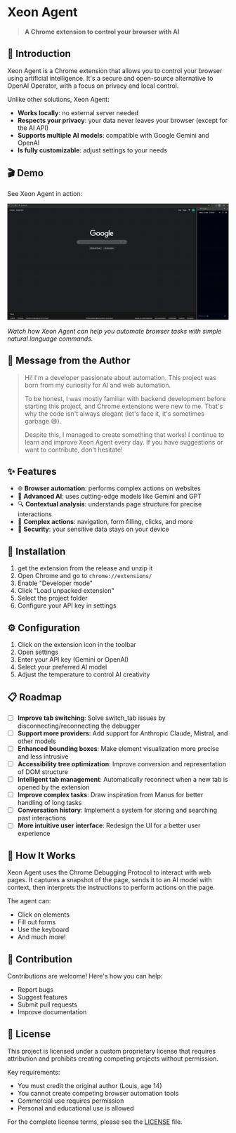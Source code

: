 # Xeon Agent

> **A Chrome extension to control your browser with AI**


## 🤖 Introduction

Xeon Agent is a Chrome extension that allows you to control your browser using artificial intelligence. It's a secure and open-source alternative to OpenAI Operator, with a focus on privacy and local control.

Unlike other solutions, Xeon Agent:
- **Works locally**: no external server needed
- **Respects your privacy**: your data never leaves your browser (except for the AI API)
- **Supports multiple AI models**: compatible with Google Gemini and OpenAI
- **Is fully customizable**: adjust settings to your needs

## 🎬 Demo

See Xeon Agent in action:

<img src="./assets/demo.gif" alt="Xeon Agent Demo" width="800"/>

*Watch how Xeon Agent can help you automate browser tasks with simple natural language commands.*

## 📝 Message from the Author

> Hi! I'm a developer passionate about automation. This project was born from my curiosity for AI and web automation.
> 
> To be honest, I was mostly familiar with backend development before starting this project, and Chrome extensions were new to me. That's why the code isn't always elegant (let's face it, it's sometimes garbage 😅).
> 
> Despite this, I managed to create something that works! I continue to learn and improve Xeon Agent every day. If you have suggestions or want to contribute, don't hesitate!

## ✨ Features

- 🌐 **Browser automation**: performs complex actions on websites
- 🧠 **Advanced AI**: uses cutting-edge models like Gemini and GPT
- 🔍 **Contextual analysis**: understands page structure for precise interactions
- 🔄 **Complex actions**: navigation, form filling, clicks, and more
- 🔐 **Security**: your sensitive data stays on your device

## 🚀 Installation

1. get the extension from the release and unzip it
2. Open Chrome and go to `chrome://extensions/`
3. Enable "Developer mode"
4. Click "Load unpacked extension"
5. Select the project folder
6. Configure your API key in settings

## ⚙️ Configuration

1. Click on the extension icon in the toolbar
2. Open settings
3. Enter your API key (Gemini or OpenAI)
4. Select your preferred AI model
5. Adjust the temperature to control AI creativity

## 📋 Roadmap

- [ ] **Improve tab switching**: Solve switch_tab issues by disconnecting/reconnecting the debugger
- [ ] **Support more providers**: Add support for Anthropic Claude, Mistral, and other models
- [ ] **Enhanced bounding boxes**: Make element visualization more precise and less intrusive
- [ ] **Accessibility tree optimization**: Improve conversion and representation of DOM structure
- [ ] **Intelligent tab management**: Automatically reconnect when a new tab is opened by the extension
- [ ] **Improve complex tasks**: Draw inspiration from Manus for better handling of long tasks
- [ ] **Conversation history**: Implement a system for storing and searching past interactions
- [ ] **More intuitive user interface**: Redesign the UI for a better user experience
## 🧩 How It Works

Xeon Agent uses the Chrome Debugging Protocol to interact with web pages. It captures a snapshot of the page, sends it to an AI model with context, then interprets the instructions to perform actions on the page.

The agent can:
- Click on elements
- Fill out forms
- Use the keyboard
- And much more!

## 🤝 Contribution

Contributions are welcome! Here's how you can help:
- Report bugs
- Suggest features
- Submit pull requests
- Improve documentation

## 📄 License

This project is licensed under a custom proprietary license that requires attribution and prohibits creating competing projects without permission.

Key requirements:
- You must credit the original author (Louis, age 14)
- You cannot create competing browser automation tools
- Commercial use requires permission
- Personal and educational use is allowed

For the complete license terms, please see the [LICENSE](./LICENSE) file.

